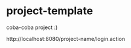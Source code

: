 project-template
================

coba-coba project :)

http://localhost:8080/project-name/login.action
